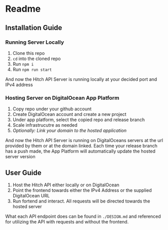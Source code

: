 # Readme

## Installation Guide

### Running Server Locally
1. Clone this repo
1. `cd` into the cloned repo
1. Run `npm i`
1. Run `npm run start`

And now the Hitch API Server is running locally at your decided port and IPv4 address

### Hosting Server on DigitalOcean App Platform
1. Copy repo under your github account
1. Create DigitalOcean account and create a new project
1. Under app platform, select the copied repo and release branch
1. Scale infrastrucutre as needed
1. *Optionally: Link your domain to the hosted application*

And now the Hitch API Server is running on DigitalOceans servers at the url provided by them or at the domain linked. Each time your release branch has a push made, the App Platform will automatically update the hosted server version
## User Guide

1. Host the Hitch API either locally or on DigitalOcean
1. Point the frontend towards either the IPv4 Address or the supplied DigitalOcean URL
1. Run fortend and interact. All requests will be directed towards the hosted server

What each API endpoint does can be found in `./DESIGN.md` and referenced for utilizing the API with requests and without the frontend.